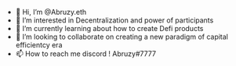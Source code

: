 - 👋 Hi, I’m @Abruzy.eth
- 👀 I’m interested in Decentralization and power of participants
- 🌱 I’m currently learning about how to create Defi products
- 💞️ I’m looking to collaborate on creating a new paradigm of capital efficientcy era
- 📫 How to reach me discord ! Abruzy#7777

<!---
mrktk1mina/mrktk1mina is a ✨ special ✨ repository because its `README.md` (this file) appears on your GitHub profile.
You can click the Preview link to take a look at your changes.
--->
